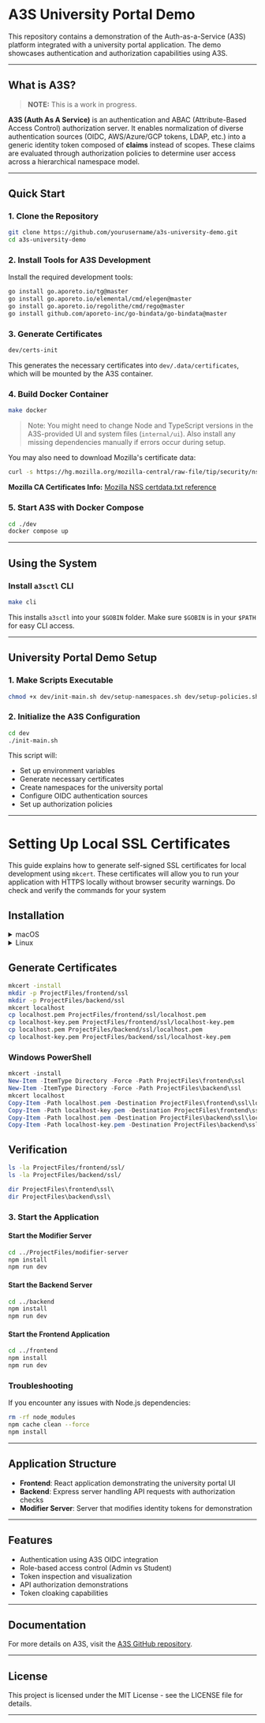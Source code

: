 # A3S University Portal Demo

This repository contains a demonstration of the Auth-as-a-Service (A3S) platform integrated with a university portal application. The demo showcases authentication and authorization capabilities using A3S.

---

## What is A3S?

> **NOTE:** This is a work in progress.

**A3S (Auth As A Service)** is an authentication and ABAC (Attribute-Based Access Control) authorization server. It enables normalization of diverse authentication sources (OIDC, AWS/Azure/GCP tokens, LDAP, etc.) into a generic identity token composed of **claims** instead of scopes. These claims are evaluated through authorization policies to determine user access across a hierarchical namespace model.

---

## Quick Start

### 1. Clone the Repository

```bash
git clone https://github.com/yourusername/a3s-university-demo.git
cd a3s-university-demo
```

### 2. Install Tools for A3S Development

Install the required development tools:

```bash
go install go.aporeto.io/tg@master
go install go.aporeto.io/elemental/cmd/elegen@master
go install go.aporeto.io/regolithe/cmd/rego@master
go install github.com/aporeto-inc/go-bindata/go-bindata@master
```

### 3. Generate Certificates

```bash
dev/certs-init
```

This generates the necessary certificates into `dev/.data/certificates`, which will be mounted by the A3S container.

### 4. Build Docker Container

```bash
make docker
```

> Note: You might need to change Node and TypeScript versions in the A3S-provided UI and system files (`internal/ui`). Also install any missing dependencies manually if errors occur during setup.

You may also need to download Mozilla's certificate data:

```bash
curl -s https://hg.mozilla.org/mozilla-central/raw-file/tip/security/nss/lib/ckfw/builtins/certdata.txt -o certdata.txt
```

**Mozilla CA Certificates Info:** [Mozilla NSS certdata.txt reference](https://hg.mozilla.org/mozilla-central/file/tip/security/nss/lib/ckfw/builtins/certdata.txt)

### 5. Start A3S with Docker Compose

```bash
cd ./dev
docker compose up
```

---

## Using the System

### Install `a3sctl` CLI

```bash
make cli
```

This installs `a3sctl` into your `$GOBIN` folder. Make sure `$GOBIN` is in your `$PATH` for easy CLI access.

---

## University Portal Demo Setup

### 1. Make Scripts Executable

```bash
chmod +x dev/init-main.sh dev/setup-namespaces.sh dev/setup-policies.sh dev/gencerts.sh dev/setenv.sh
```

### 2. Initialize the A3S Configuration

```bash
cd dev
./init-main.sh
```

This script will:

-   Set up environment variables
-   Generate necessary certificates
-   Create namespaces for the university portal
-   Configure OIDC authentication sources
-   Set up authorization policies

---

# Setting Up Local SSL Certificates

This guide explains how to generate self-signed SSL certificates for local development using `mkcert`. These certificates will allow you to run your application with HTTPS locally without browser security warnings. Do check and verify the commands for your system

## Installation

<details>
<summary>macOS</summary>

```bash
brew install mkcert
brew install nss
```

</details>

<details>
<summary>Linux</summary>

### Debian/Ubuntu

```bash
sudo apt update
sudo apt install libnss3-tools wget
wget https://github.com/FiloSottile/mkcert/releases/download/v1.4.3/mkcert-v1.4.3-linux-amd64
sudo mv mkcert-v1.4.3-linux-amd64 /usr/local/bin/mkcert
sudo chmod +x /usr/local/bin/mkcert
```

### Manual

1. Download from [mkcert Releases](https://github.com/FiloSottile/mkcert/releases)
2. Rename the binary to `mkcert.exe`
3. Add to your PATH

</details>

## Generate Certificates

```bash
mkcert -install
mkdir -p ProjectFiles/frontend/ssl
mkdir -p ProjectFiles/backend/ssl
mkcert localhost
cp localhost.pem ProjectFiles/frontend/ssl/localhost.pem
cp localhost-key.pem ProjectFiles/frontend/ssl/localhost-key.pem
cp localhost.pem ProjectFiles/backend/ssl/localhost.pem
cp localhost-key.pem ProjectFiles/backend/ssl/localhost-key.pem
```

### Windows PowerShell

```powershell
mkcert -install
New-Item -ItemType Directory -Force -Path ProjectFiles\frontend\ssl
New-Item -ItemType Directory -Force -Path ProjectFiles\backend\ssl
mkcert localhost
Copy-Item -Path localhost.pem -Destination ProjectFiles\frontend\ssl\localhost.pem
Copy-Item -Path localhost-key.pem -Destination ProjectFiles\frontend\ssl\localhost-key.pem
Copy-Item -Path localhost.pem -Destination ProjectFiles\backend\ssl\localhost.pem
Copy-Item -Path localhost-key.pem -Destination ProjectFiles\backend\ssl\localhost-key.pem
```

## Verification

```bash
ls -la ProjectFiles/frontend/ssl/
ls -la ProjectFiles/backend/ssl/
```

```powershell
dir ProjectFiles\frontend\ssl\
dir ProjectFiles\backend\ssl\
```

### 3. Start the Application

#### Start the Modifier Server

```bash
cd ../ProjectFiles/modifier-server
npm install
npm run dev
```

#### Start the Backend Server

```bash
cd ../backend
npm install
npm run dev
```

#### Start the Frontend Application

```bash
cd ../frontend
npm install
npm run dev
```

### Troubleshooting

If you encounter any issues with Node.js dependencies:

```bash
rm -rf node_modules
npm cache clean --force
npm install
```

---

## Application Structure

-   **Frontend**: React application demonstrating the university portal UI
-   **Backend**: Express server handling API requests with authorization checks
-   **Modifier Server**: Server that modifies identity tokens for demonstration

---

## Features

-   Authentication using A3S OIDC integration
-   Role-based access control (Admin vs Student)
-   Token inspection and visualization
-   API authorization demonstrations
-   Token cloaking capabilities

---

## Documentation

For more details on A3S, visit the [A3S GitHub repository](https://github.com/PaloAltoNetworks/a3s).

---

## License

This project is licensed under the MIT License - see the LICENSE file for details.

---

